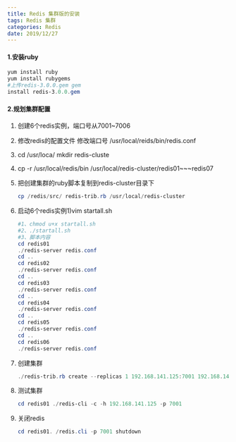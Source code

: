 ```yaml
---
title: Redis 集群版的安装
tags: Redis 集群
categories: Redis
date: 2019/12/27
---
```




#### 1.安装ruby

<!--more-->

```powershell
yum install ruby
yum install rubygems
#上传redis-3.0.0.gem gem 
install redis-3.0.0.gem
```

#### 2.规划集群配置

1. 创建6个redis实例，端口号从7001~7006

2. 修改redis的配置文件 修改端口号   /usr/local/reids/bin/redis.conf

3. cd /usr/loca/  mkdir redis-cluste

4. cp -r /usr/local/redis/bin /usr/local/redis-cluster/redis01~~~redis07

5. 把创建集群的ruby脚本复制到redis-cluster目录下

   ```powershell
   cp /redis/src/ redis-trib.rb /usr/local/redis-cluster
   ```

6. 启动6个redis实例1)vim startall.sh

   ```powershell
   #1、chmod u+x startall.sh
   #2、./startall.sh
   #3、脚本内容
   cd redis01
   ./redis-server redis.conf
   cd ..
   cd redis02
   ./redis-server redis.conf
   cd ..
   cd redis03
   ./redis-server redis.conf
   cd ..
   cd redis04
   ./redis-server redis.conf
   cd ..
   cd redis05
   ./redis-server redis.conf
   cd ..
   cd redis06
   ./redis-server redis.conf
   ```

7. 创建集群

   ```powershell
   ./redis-trib.rb create --replicas 1 192.168.141.125:7001 192.168.141.125:7002 192.168.141.125:7003 192.168.141.125:7004 192.168.141.125:7005  192.168.141.125:7006
   ```

8. 测试集群

   ```powershell
   cd redis01 ./redis-cli -c -h 192.168.141.125 -p 7001
   ```

9. 关闭redis

   ```powershell
   cd redis01. /redis.cli -p 7001 shutdown
   ```

   

